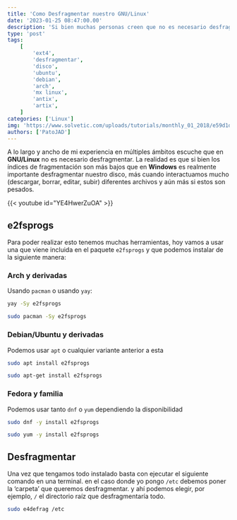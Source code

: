 ```yaml
---
title: 'Como Desfragmentar nuestro GNU/Linux'
date: '2023-01-25 08:47:00.00'
description: 'Si bien muchas personas creen que no es necesario desfragmentar en linux hoy vamos a ver como realizar este útil proceso.'
type: 'post'
tags:
    [
        'ext4',
        'desfragmentar',
        'disco',
        'ubuntu',
        'debian',
        'arch',
        'mx linux',
        'antix',
        'artix',
    ]
categories: ['Linux']
img: 'https://www.solvetic.com/uploads/tutorials/monthly_01_2018/e59d1d31ab38713f3530b2648845ca7d.png'
authors: ['PatoJAD']
---
```


A lo largo y ancho de mi experiencia en múltiples ámbitos escuche que en **GNU/Linux** no es necesario desfragmentar. La realidad es que si bien los índices de fragmentación son más bajos que en **Windows** es realmente importante desfragmentar nuestro disco, más cuando interactuamos mucho (descargar, borrar, editar, subir) diferentes archivos y aún más si estos son pesados.

{{< youtube id="YE4HwerZuOA" >}}

## e2fsprogs

Para poder realizar esto tenemos muchas herramientas, hoy vamos a usar una que viene incluida en el paquete `e2fsprogs` y que podemos instalar de la siguiente manera:

### Arch y derivadas

Usando `pacman` o usando `yay`:

```bash
yay -Sy e2fsprogs
```

```bash
sudo pacman -Sy e2fsprogs
```

### Debian/Ubuntu y derivadas

Podemos usar `apt` o cualquier variante anterior a esta

```bash
sudo apt install e2fsprogs
```

```bash
sudo apt-get install e2fsprogs
```

### Fedora y familia

Podemos usar tanto `dnf` o `yum` dependiendo la disponibilidad

```bash
sudo dnf -y install e2fsprogs
```

```bash
sudo yum -y install e2fsprogs
```

## Desfragmentar

Una vez que tengamos todo instalado basta con ejecutar el siguiente comando en una terminal. en el caso donde yo pongo `/etc` debemos poner la ‘carpeta’ que queremos desfragmentar. y ahí podemos elegir, por ejemplo, `/` el directorio raíz que desfragmentaría todo.

```bash
sudo e4defrag /etc
```
